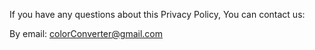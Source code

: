 
If you have any questions about this Privacy Policy, You can contact us:

By email: colorConverter@gmail.com

